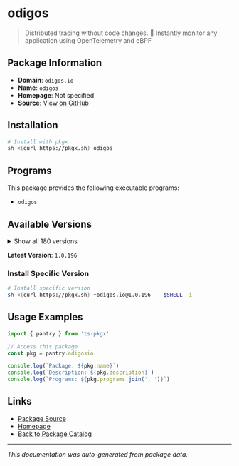 # odigos

> Distributed tracing without code changes. 🚀 Instantly monitor any application using OpenTelemetry and eBPF

## Package Information

- **Domain**: `odigos.io`
- **Name**: `odigos`
- **Homepage**: Not specified
- **Source**: [View on GitHub](https://github.com/pkgxdev/pantry/tree/main/projects/odigos.io/package.yml)

## Installation

```bash
# Install with pkgx
sh <(curl https://pkgx.sh) odigos
```

## Programs

This package provides the following executable programs:

- `odigos`

## Available Versions

<details>
<summary>Show all 180 versions</summary>

- `1.0.196`, `1.0.195`, `1.0.193`, `1.0.192`, `1.0.191`
- `1.0.190`, `1.0.189`, `1.0.188`, `1.0.187`, `1.0.186`
- `1.0.185`, `1.0.184`, `1.0.183`, `1.0.182`, `1.0.181`
- `1.0.180`, `1.0.179`, `1.0.178`, `1.0.177`, `1.0.175`
- `1.0.172`, `1.0.171`, `1.0.170`, `1.0.169`, `1.0.168`
- `1.0.166`, `1.0.165`, `1.0.164`, `1.0.163`, `1.0.162`
- `1.0.161`, `1.0.160`, `1.0.159`, `1.0.158`, `1.0.157`
- `1.0.156`, `1.0.155`, `1.0.154`, `1.0.153`, `1.0.152`
- `1.0.151`, `1.0.150`, `1.0.149`, `1.0.148`, `1.0.147`
- `1.0.146`, `1.0.145`, `1.0.144`, `1.0.143`, `1.0.142`
- `1.0.141`, `1.0.140`, `1.0.139`, `1.0.138`, `1.0.137`
- `1.0.136`, `1.0.135`, `1.0.133`, `1.0.132`, `1.0.131`
- `1.0.130`, `1.0.129`, `1.0.128`, `1.0.127`, `1.0.125`
- `1.0.124`, `1.0.123`, `1.0.122`, `1.0.121`, `1.0.120`
- `1.0.119`, `1.0.118`, `1.0.117`, `1.0.116`, `1.0.115`
- `1.0.114`, `1.0.113`, `1.0.112`, `1.0.111`, `1.0.110`
- `1.0.109`, `1.0.108`, `1.0.107`, `1.0.106`, `1.0.105`
- `1.0.104`, `1.0.103`, `1.0.102`, `1.0.101`, `1.0.100`
- `1.0.99`, `1.0.98`, `1.0.97`, `1.0.95`, `1.0.94`
- `1.0.93`, `1.0.92`, `1.0.91`, `1.0.90`, `1.0.89`
- `1.0.86`, `1.0.85`, `1.0.84`, `1.0.83`, `1.0.82`
- `1.0.81`, `1.0.80`, `1.0.79`, `1.0.78`, `1.0.77`
- `1.0.76`, `1.0.75`, `1.0.74`, `1.0.73`, `1.0.72`
- `1.0.71`, `1.0.70`, `1.0.69`, `1.0.68`, `1.0.67`
- `1.0.65`, `1.0.64`, `1.0.63`, `1.0.62`, `1.0.61`
- `1.0.60`, `1.0.59`, `1.0.58`, `1.0.57`, `1.0.55`
- `1.0.54`, `1.0.53`, `1.0.52`, `1.0.51`, `1.0.50`
- `1.0.49`, `1.0.48`, `1.0.47`, `1.0.46`, `1.0.45`
- `1.0.44`, `1.0.43`, `1.0.42`, `1.0.41`, `1.0.40`
- `1.0.39`, `1.0.38`, `1.0.37`, `1.0.36`, `1.0.35`
- `1.0.34`, `1.0.33`, `1.0.32`, `1.0.31`, `1.0.30`
- `1.0.29`, `1.0.28`, `1.0.27`, `1.0.26`, `1.0.25`
- `1.0.24`, `1.0.23`, `1.0.22`, `1.0.21`, `1.0.20`
- `1.0.19`, `1.0.18`, `1.0.17`, `1.0.15`, `1.0.14`
- `1.0.13`, `1.0.12`, `1.0.11`, `1.0.10`, `1.0.9`
- `1.0.8`, `1.0.5`, `1.0.4`, `1.0.2`, `1.0.1`

</details>

**Latest Version**: `1.0.196`

### Install Specific Version

```bash
# Install specific version
sh <(curl https://pkgx.sh) +odigos.io@1.0.196 -- $SHELL -i
```

## Usage Examples

```typescript
import { pantry } from 'ts-pkgx'

// Access this package
const pkg = pantry.odigosio

console.log(`Package: ${pkg.name}`)
console.log(`Description: ${pkg.description}`)
console.log(`Programs: ${pkg.programs.join(', ')}`)
```

## Links

- [Package Source](https://github.com/pkgxdev/pantry/tree/main/projects/odigos.io/package.yml)
- [Homepage](#)
- [Back to Package Catalog](../package-catalog.md)

---

*This documentation was auto-generated from package data.*
